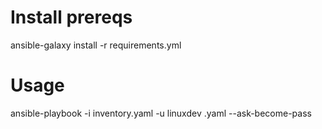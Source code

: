 # Install prereqs
ansible-galaxy install -r requirements.yml
# Usage
ansible-playbook -i inventory.yaml -u linuxdev <target playbook>.yaml --ask-become-pass


